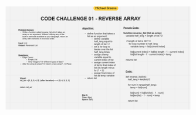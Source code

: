 ![Whiteboard](https://github.com/minxie97/data-structures-and-algorithms/blob/array-reverse/python/code_challenges/array_reverse/array-reverse.png)

